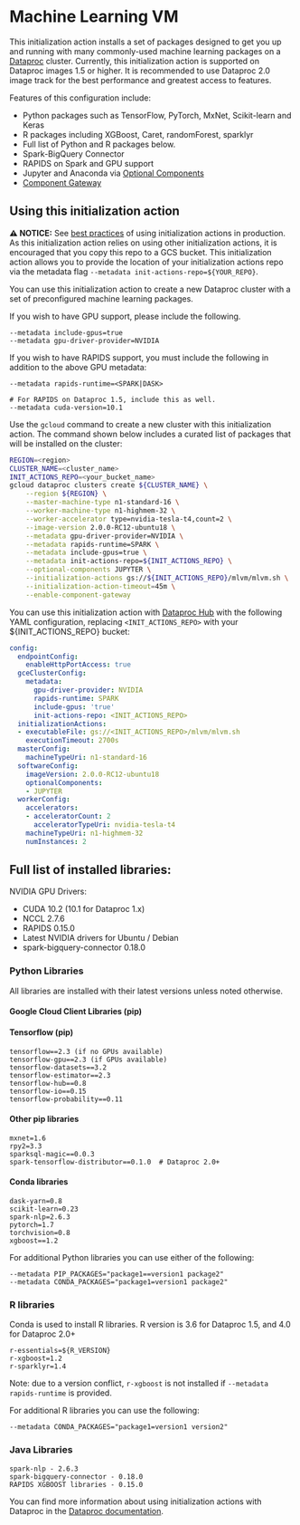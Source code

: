 # Machine Learning VM

This initialization action installs a set of packages designed to get you up and
running with many commonly-used machine learning packages on a
[Dataproc](https://cloud.google.com/dataproc) cluster. Currently, this
initialization action is supported on Dataproc images 1.5 or higher. It is
recommended to use Dataproc 2.0 image track for the best performance and
greatest access to features.

Features of this configuration include:

*   Python packages such as TensorFlow, PyTorch, MxNet, Scikit-learn and Keras
*   R packages including XGBoost, Caret, randomForest, sparklyr
*   Full list of Python and R packages below.
*   Spark-BigQuery Connector
*   RAPIDS on Spark and GPU support
*   Jupyter and Anaconda via
    [Optional Components](https://cloud.google.com/dataproc/docs/concepts/components/overview)
*   [Component Gateway](https://cloud.google.com/dataproc/docs/concepts/accessing/dataproc-gateways)

## Using this initialization action

**:warning: NOTICE:** See
[best practices](/README.md#how-initialization-actions-are-used) of using
initialization actions in production. As this initialization action relies
on using other initialization actions, it is encouraged that you copy this
repo to a GCS bucket. This initialization action allows you to provide the
location of your initialization actions repo via the metadata flag
`--metadata init-actions-repo=${YOUR_REPO}`.

You can use this initialization action to create a new Dataproc cluster with a
set of preconfigured machine learning packages.

If you wish to have GPU support, please include the following.

```
--metadata include-gpus=true
--metadata gpu-driver-provider=NVIDIA
```

If you wish to have RAPIDS support, you must include the following in addition
to the above GPU metadata:

```
--metadata rapids-runtime=<SPARK|DASK>

# For RAPIDS on Dataproc 1.5, include this as well.
--metadata cuda-version=10.1
```

Use the `gcloud` command to create a new cluster with this initialization
action. The command shown below includes a curated list of packages that will be
installed on the cluster:

```bash
REGION=<region>
CLUSTER_NAME=<cluster_name>
INIT_ACTIONS_REPO=<your_bucket_name>
gcloud dataproc clusters create ${CLUSTER_NAME} \
    --region ${REGION} \
    --master-machine-type n1-standard-16 \
    --worker-machine-type n1-highmem-32 \
    --worker-accelerator type=nvidia-tesla-t4,count=2 \
    --image-version 2.0.0-RC12-ubuntu18 \
    --metadata gpu-driver-provider=NVIDIA \
    --metadata rapids-runtime=SPARK \
    --metadata include-gpus=true \
    --metadata init-actions-repo=${INIT_ACTIONS_REPO} \
    --optional-components JUPYTER \
    --initialization-actions gs://${INIT_ACTIONS_REPO}/mlvm/mlvm.sh \
    --initialization-action-timeout=45m \
    --enable-component-gateway
```

You can use this initialization action with
[Dataproc Hub](https://cloud.google.com/dataproc/docs/tutorials/dataproc-hub-admins)
with the following YAML configuration, replacing `<INIT_ACTIONS_REPO>` with
your ${INIT_ACTIONS_REPO} bucket:

```yaml
config:
  endpointConfig:
    enableHttpPortAccess: true
  gceClusterConfig:
    metadata:
      gpu-driver-provider: NVIDIA
      rapids-runtime: SPARK
      include-gpus: 'true'
      init-actions-repo: <INIT_ACTIONS_REPO>
  initializationActions:
  - executableFile: gs://<INIT_ACTIONS_REPO>/mlvm/mlvm.sh
    executionTimeout: 2700s
  masterConfig:
    machineTypeUri: n1-standard-16
  softwareConfig:
    imageVersion: 2.0.0-RC12-ubuntu18
    optionalComponents:
    - JUPYTER
  workerConfig:
    accelerators:
    - acceleratorCount: 2
      acceleratorTypeUri: nvidia-tesla-t4
    machineTypeUri: n1-highmem-32
    numInstances: 2
```

## Full list of installed libraries:

NVIDIA GPU Drivers:

*   CUDA 10.2 (10.1 for Dataproc 1.x)
*   NCCL 2.7.6
*   RAPIDS 0.15.0
*   Latest NVIDIA drivers for Ubuntu / Debian
*   spark-bigquery-connector 0.18.0

### Python Libraries

All libraries are installed with their latest versions unless noted otherwise.

#### Google Cloud Client Libraries (pip)

#### Tensorflow (pip)

```
tensorflow==2.3 (if no GPUs available)
tensorflow-gpu==2.3 (if GPUs available)
tensorflow-datasets==3.2
tensorflow-estimator==2.3
tensorflow-hub==0.8
tensorflow-io==0.15
tensorflow-probability==0.11
```

#### Other pip libraries

```
mxnet=1.6
rpy2=3.3
sparksql-magic==0.0.3
spark-tensorflow-distributor==0.1.0  # Dataproc 2.0+
```

#### Conda libraries

```
dask-yarn=0.8
scikit-learn=0.23
spark-nlp=2.6.3
pytorch=1.7
torchvision=0.8
xgboost==1.2
```

For additional Python libraries you can use either of the following:

```
--metadata PIP_PACKAGES="package1==version1 package2"
--metadata CONDA_PACKAGES="package1=version1 package2"
```

### R libraries

Conda is used to install R libraries. R version is 3.6 for Dataproc 1.5, and
4.0 for Dataproc 2.0+

```
r-essentials=${R_VERSION}
r-xgboost=1.2
r-sparklyr=1.4
```
Note: due to a version conflict, `r-xgboost` is not installed if
`--metadata rapids-runtime` is provided.

For additional R libraries you can use the following:

```
--metadata CONDA_PACKAGES="package1=version1 version2"
```

### Java Libraries

```
spark-nlp - 2.6.3
spark-bigquery-connector - 0.18.0
RAPIDS XGBOOST libraries - 0.15.0
```

You can find more information about using initialization actions with Dataproc
in the [Dataproc documentation](https://cloud.google.com/dataproc/init-actions).
